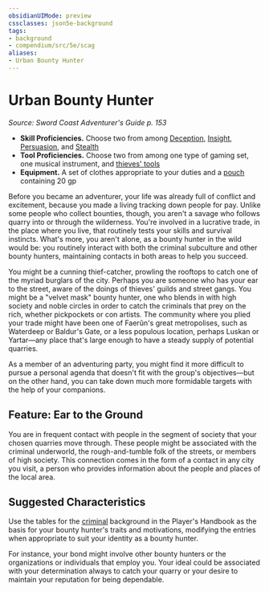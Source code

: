 ```yaml
---
obsidianUIMode: preview
cssclasses: json5e-background
tags:
- background
- compendium/src/5e/scag
aliases:
- Urban Bounty Hunter
---
```

# Urban Bounty Hunter
*Source: Sword Coast Adventurer's Guide p. 153*  


- **Skill Proficiencies.** Choose two from among [Deception](skills.md#Deception), [Insight](skills.md#Insight), [Persuasion](skills.md#Persuasion), and [Stealth](skills.md#Stealth)  
- **Tool Proficiencies.** Choose two from among one type of gaming set, one musical instrument, and [thieves' tools](/3-Mechanics/CLI/items/thieves-tools-xphb.md)  
- **Equipment.** A set of clothes appropriate to your duties and a [pouch](/3-Mechanics/CLI/items/pouch-xphb.md) containing 20 gp  

Before you became an adventurer, your life was already full of conflict and excitement, because you made a living tracking down people for pay. Unlike some people who collect bounties, though, you aren't a savage who follows quarry into or through the wilderness. You're involved in a lucrative trade, in the place where you live, that routinely tests your skills and survival instincts. What's more, you aren't alone, as a bounty hunter in the wild would be: you routinely interact with both the criminal subculture and other bounty hunters, maintaining contacts in both areas to help you succeed.

You might be a cunning thief-catcher, prowling the rooftops to catch one of the myriad burglars of the city. Perhaps you are someone who has your ear to the street, aware of the doings of thieves' guilds and street gangs. You might be a "velvet mask" bounty hunter, one who blends in with high society and noble circles in order to catch the criminals that prey on the rich, whether pickpockets or con artists. The community where you plied your trade might have been one of Faerûn's great metropolises, such as Waterdeep or Baldur's Gate, or a less populous location, perhaps Luskan or Yartar—any place that's large enough to have a steady supply of potential quarries.

As a member of an adventuring party, you might find it more difficult to pursue a personal agenda that doesn't fit with the group's objectives—but on the other hand, you can take down much more formidable targets with the help of your companions.

## Feature: Ear to the Ground

You are in frequent contact with people in the segment of society that your chosen quarries move through. These people might be associated with the criminal underworld, the rough-and-tumble folk of the streets, or members of high society. This connection comes in the form of a contact in any city you visit, a person who provides information about the people and places of the local area.

## Suggested Characteristics

Use the tables for the [criminal](/3-Mechanics/CLI/backgrounds/criminal-xphb.md) background in the Player's Handbook as the basis for your bounty hunter's traits and motivations, modifying the entries when appropriate to suit your identity as a bounty hunter.

For instance, your bond might involve other bounty hunters or the organizations or individuals that employ you. Your ideal could be associated with your determination always to catch your quarry or your desire to maintain your reputation for being dependable.